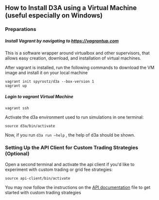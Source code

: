## How to Install D3A using a Virtual Machine (useful especially on Windows)

### Preparations

#####  Install Vagrant by navigating to https://vagrantup.com

This is a software wrapper around virtualbox and other supervisors, that allows easy creation, download, and installation of virtual machines.

After vagrant is installed, run the following commands to download the VM image and install it on your local machine

```
vagrant init spyrostz/d3a --box-version 1
vagrant up
```

##### Login to vagrant Virtual Machine

```
vagrant ssh
```

Activate the d3a environment used to run simulations in one terminal:

```
source d3a/bin/activate
```

Now, if you run `d3a run –help` , the help of d3a should be shown.

### Setting Up the API Client for Custom Trading Strategies (Optional)

Open a second terminal and activate the api client if you'd like to experiment with custom trading or grid fee strategies:

```
source api-client/bin/activate
```

You may now follow the instructions on the [API documentation](api.md) file to get started with custom trading strategies
